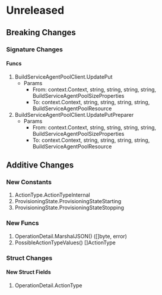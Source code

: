 # Unreleased

## Breaking Changes

### Signature Changes

#### Funcs

1. BuildServiceAgentPoolClient.UpdatePut
	- Params
		- From: context.Context, string, string, string, string, BuildServiceAgentPoolSizeProperties
		- To: context.Context, string, string, string, string, BuildServiceAgentPoolResource
1. BuildServiceAgentPoolClient.UpdatePutPreparer
	- Params
		- From: context.Context, string, string, string, string, BuildServiceAgentPoolSizeProperties
		- To: context.Context, string, string, string, string, BuildServiceAgentPoolResource

## Additive Changes

### New Constants

1. ActionType.ActionTypeInternal
1. ProvisioningState.ProvisioningStateStarting
1. ProvisioningState.ProvisioningStateStopping

### New Funcs

1. OperationDetail.MarshalJSON() ([]byte, error)
1. PossibleActionTypeValues() []ActionType

### Struct Changes

#### New Struct Fields

1. OperationDetail.ActionType
